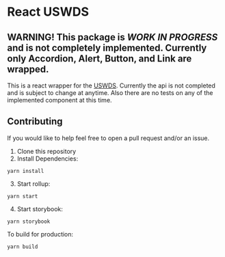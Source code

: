 # React USWDS

## WARNING! This package is *WORK IN PROGRESS* and is not completely implemented. Currently only Accordion, Alert, Button, and Link are wrapped.

This is a react wrapper for the [USWDS](https://designsystem.digital.gov/). Currently the api is not completed and is subject to change at anytime. Also there are no tests on any of the implemented component at this time.

## Contributing

If you would like to help feel free to open a pull request and/or an issue.

1. Clone this repository
2. Install Dependencies:
```
yarn install
```
3. Start rollup:
```
yarn start
```
4. Start storybook:
```
yarn storybook
```

To build for production:
```
yarn build
```
